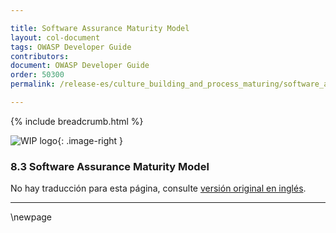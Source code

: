 ```yaml
---

title: Software Assurance Maturity Model
layout: col-document
tags: OWASP Developer Guide
contributors:
document: OWASP Developer Guide
order: 50300
permalink: /release-es/culture_building_and_process_maturing/software_assurance_maturity_model/

---
```


{% include breadcrumb.html %}

<style type="text/css">
.image-right {
  height: 180px;
  display: block;
  margin-left: auto;
  margin-right: auto;
  float: right;
}
</style>

![WIP logo](../../../assets/images/dg_wip.png "Work in progress"){: .image-right }

### 8.3 Software Assurance Maturity Model

No hay traducción para esta página, consulte [versión original en inglés][release1003].

----

[release1003]: https://github.com/OWASP/www-project-developer-guide/blob/main/release/10-culture-process/03-samm.md

\newpage
